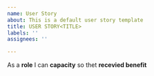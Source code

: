 ```yaml
---
name: User Story
about: This is a default user story template
title: USER STORY<TITLE>
labels: ''
assignees: ''

---
```


As a **role** I can **capacity** so thet **recevied benefit**
